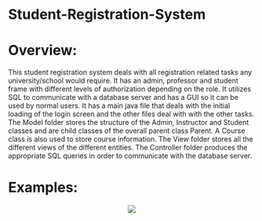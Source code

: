 # Student-Registration-System
# Overview:
This student registration system deals with all registration related tasks any university/school would require. It has an admin, professor and student frame with different levels of authorization depending on the role. It utilizes SQL to communicate with a database server and has a GUI so it can be used by normal users. It has a main java file that deals with the initial loading of the login screen and the other files deal with with the other tasks. The Model folder stores the structure of the Admin, Instructor and Student classes and are child classes of the overall parent class Parent. A Course class is also used to store course information. The View folder stores all the different views of the different entities. The Controller folder produces the appropriate SQL queries in order to communicate with the database server. 
# Examples:
<p align="center">
  <img src=![image](https://github.com/Amrtamer711/Student-Registration-System/assets/131773782/9d4df325-5275-4fcf-92bd-4c7da8cf428b)
</p>

<p align="center"></p>


